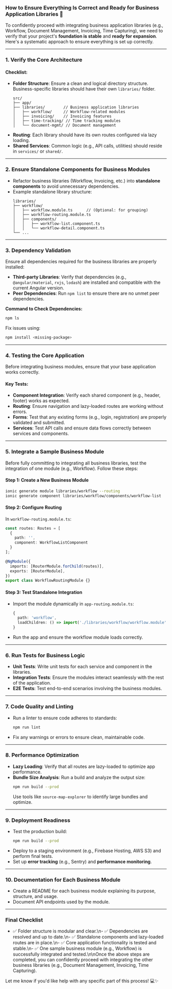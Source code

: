 ### How to Ensure Everything Is Correct and Ready for Business Application Libraries 🚀

To confidently proceed with integrating business application libraries (e.g., Workflow, Document Management, Invoicing, Time Capturing), we need to verify that your project's **foundation is stable** and **ready for expansion**. Here's a systematic approach to ensure everything is set up correctly.

---

### **1. Verify the Core Architecture**
#### Checklist:
- **Folder Structure**: Ensure a clean and logical directory structure. Business-specific libraries should have their own `libraries/` folder.
  ```
  src/
  ├── app/
  ├── libraries/        // Business application libraries
  │   ├── workflow/     // Workflow-related modules
  │   ├── invoicing/    // Invoicing features
  │   ├── time-tracking/ // Time tracking modules
  │   └── document-mgmt/ // Document management
  ```
- **Routing**: Each library should have its own routes configured via lazy loading.
- **Shared Services**: Common logic (e.g., API calls, utilities) should reside in `services/` or `shared/`.

---

### **2. Ensure Standalone Components for Business Modules**
- Refactor business libraries (Workflow, Invoicing, etc.) into **standalone components** to avoid unnecessary dependencies.
- Example standalone library structure:
  ```
  libraries/
  ├── workflow/
  │   ├── workflow.module.ts      // (Optional: for grouping)
  │   ├── workflow-routing.module.ts
  │   ├── components/
  │   │   ├── workflow-list.component.ts
  │   │   └── workflow-detail.component.ts
  └── ...
  ```

---

### **3. Dependency Validation**
Ensure all dependencies required for the business libraries are properly installed:
- **Third-party Libraries**: Verify that dependencies (e.g., `@angular/material`, `rxjs`, `lodash`) are installed and compatible with the current Angular version.
- **Peer Dependencies**: Run `npm list` to ensure there are no unmet peer dependencies.

**Command to Check Dependencies:**
```bash
npm ls
```

Fix issues using:
```bash
npm install <missing-package>
```

---

### **4. Testing the Core Application**
Before integrating business modules, ensure that your base application works correctly.

#### Key Tests:
- **Component Integration**: Verify each shared component (e.g., header, footer) works as expected.
- **Routing**: Ensure navigation and lazy-loaded routes are working without errors.
- **Forms**: Test that any existing forms (e.g., login, registration) are properly validated and submitted.
- **Services**: Test API calls and ensure data flows correctly between services and components.

---

### **5. Integrate a Sample Business Module**
Before fully committing to integrating all business libraries, test the integration of one module (e.g., Workflow). Follow these steps:

#### Step 1: Create a New Business Module
```bash
ionic generate module libraries/workflow --routing
ionic generate component libraries/workflow/components/workflow-list
```

#### Step 2: Configure Routing
In `workflow-routing.module.ts`:
```typescript
const routes: Routes = [
  {
    path: '',
    component: WorkflowListComponent
  }
];

@NgModule({
  imports: [RouterModule.forChild(routes)],
  exports: [RouterModule],
})
export class WorkflowRoutingModule {}
```

#### Step 3: Test Standalone Integration
- Import the module dynamically in `app-routing.module.ts`:
  ```typescript
  {
    path: 'workflow',
    loadChildren: () => import('./libraries/workflow/workflow.module').then(m => m.WorkflowModule)
  }
  ```

- Run the app and ensure the workflow module loads correctly.

---

### **6. Run Tests for Business Logic**
- **Unit Tests**: Write unit tests for each service and component in the libraries.
- **Integration Tests**: Ensure the modules interact seamlessly with the rest of the application.
- **E2E Tests**: Test end-to-end scenarios involving the business modules.

---

### **7. Code Quality and Linting**
- Run a linter to ensure code adheres to standards:
  ```bash
  npm run lint
  ```
- Fix any warnings or errors to ensure clean, maintainable code.

---

### **8. Performance Optimization**
- **Lazy Loading**: Verify that all routes are lazy-loaded to optimize app performance.
- **Bundle Size Analysis**: Run a build and analyze the output size:
  ```bash
  npm run build --prod
  ```
  Use tools like `source-map-explorer` to identify large bundles and optimize.

---

### **9. Deployment Readiness**
- Test the production build:
  ```bash
  npm run build --prod
  ```
- Deploy to a staging environment (e.g., Firebase Hosting, AWS S3) and perform final tests.
- Set up **error tracking** (e.g., Sentry) and **performance monitoring**.

---

### **10. Documentation for Each Business Module**
- Create a README for each business module explaining its purpose, structure, and usage.
- Document API endpoints used by the module.

---

### Final Checklist
- ✅ Folder structure is modular and clear.\n- ✅ Dependencies are resolved and up to date.\n- ✅ Standalone components and lazy-loaded routes are in place.\n- ✅ Core application functionality is tested and stable.\n- ✅ One sample business module (e.g., Workflow) is successfully integrated and tested.\n\nOnce the above steps are completed, you can confidently proceed with integrating the other business libraries (e.g., Document Management, Invoicing, Time Capturing).

Let me know if you'd like help with any specific part of this process! 💻✨